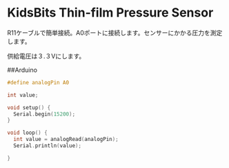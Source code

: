 # KidsBits Thin-film Pressure Sensor

R11ケーブルで簡単接続。A0ポートに接続します。センサーにかかる圧力を測定します。

供給電圧は３.３Vにします。

##Arduino

```c
#define analogPin A0

int value;

void setup() {
  Serial.begin(15200);
}

void loop() {
  int value = analogRead(analogPin);
  Serial.println(value);

}

```

